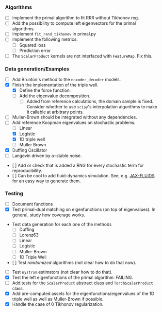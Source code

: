 ### Algorithms
- [ ] Implement the primal algorithm to fit RRR without Tikhonov reg.
- [ ] Add the possibility to compute left eigenvectors for the primal algorithms.
- [ ] Implement `fit_rand_tikhonov` in primal.py
- [ ] Implement the following metrics:
    - [ ] Squared loss
    - [ ] Prediction error
- [ ] The `ScalarProduct` kernels are not interfaced with `FeatureMap`. Fix this.

### Data generation/Examples
- [ ] Add Brunton's method to the `encoder_decoder` models.
- [X] Finish the implementation of the triple well.
    - [x] Define the force function.
    - [ ] Add the eigenvalue decomposition.
        - [ ] Added from reference calculations, the domain sample is fixed. Consider whether to use `scipy`'s interpolation algorithms to make it callable at arbitrary points.
- [ ] Muller-Brown should be integrated without any dependencies.
- [ ] Add reference Koopman eigenvalues on stochastic problems.
    - [ ] Linear
    - [X] Logistic
    - [x] 1D triple well
    - [ ] Muller Brown
- [X] Duffing Oscillator
- [ ] Langevin driven by $\alpha$-stable noise.
- [ ] Add or check that is added a RNG for every stochastic term for reproducibility.
- [ ] Can be cool to add fluid-dynamics simulation. See, e.g. [JAX-FLUIDS](https://github.com/tumaer/JAXFLUIDS/) for an easy way to generate them.
### Testing
- [ ] Document functions
- [x] Test primal-dual matching on eigenfunctions (on top of eigenvalues). In general, study how coverage works.
- Test data generation for each one of the methods
    - [ ] Duffing
    - [ ] Lorenz63
    - [ ] Linear
    - [ ] Logistic
    - [ ] Muller-Brown
    - [ ] 1D Triple Well
- [ ] Test _randomized_ algorithms (not clear how to do that now).
- [ ] Test `nystrom` estimators (not clear how to do that).
- [x] Test the left eigenfunctions of the primal algorithm: FAILING.
- [ ] Add tests for the `ScalarProduct` abstract class and `TorchScalarProduct` class.
- [x] Add pre-computed assets for the eigenfunctions/eigenvalues of the 1D triple well as well as Muller-Brown if possible.
- [x] Handle the case of 0 Tikhonov regularization.